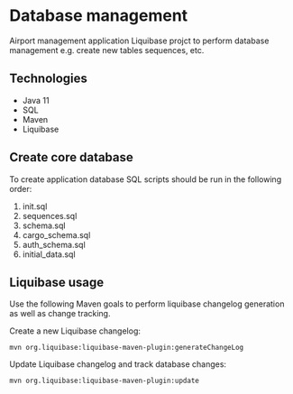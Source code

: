 # Database management
Airport management application Liquibase projct to perform database management e.g. create new tables sequences, etc.

## Technologies
* Java 11
* SQL
* Maven
* Liquibase

## Create core database
To create application database SQL scripts should be run in the following order:

1. init.sql
2. sequences.sql
3. schema.sql
4. cargo_schema.sql
5. auth_schema.sql
6. initial_data.sql

## Liquibase usage
Use the following Maven goals to perform liquibase changelog generation as well as change tracking.

Create a new Liquibase changelog:
```
mvn org.liquibase:liquibase-maven-plugin:generateChangeLog
```

Update Liquibase changelog and track database changes:
```
mvn org.liquibase:liquibase-maven-plugin:update
```
